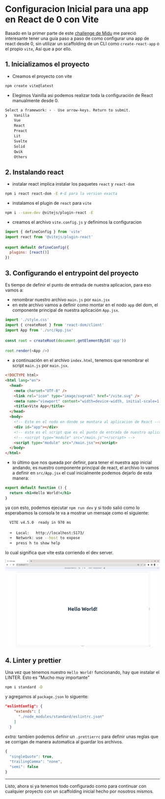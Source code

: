 # Configuracion Inicial para una app en React de 0 con Vite

Basado en la primer parte de este [challenge de Midu](https://www.youtube.com/watch?v=XYpadB4VadY) me pareció interesante tener una guía paso a paso de como configurar una app de react desde 0, sin utilizar un scaffolding de un CLI como `create-react-app` o el propio `vite`, Así que a por ello.

## 1. Inicializamos el proyecto

- Creamos el proyecto con vite

```bash
npm create vite@latest
```

- Elegimos Vainilla asi podemos realizar toda la configuración de React manualmente desde 0.

```bash
Select a framework: › - Use arrow-keys. Return to submit.
❯   Vanilla
    Vue
    React
    Preact
    Lit
    Svelte
    Solid
    Qwik
    Others
```

## 2. Instalando react

- instalar react implica instalar los paquetes `react` y `react-dom`

```bash
npm i react react-dom -E #-E para la version exacta
```

- instalamos el plugin de `react` para `vite`

```bash
npm i --save-dev @vitejs/plugin-react -E
```

- creamos el archivo `vite.config.js` y definimos la configuracion

```js
import { defineConfig } from 'vite'
import react from '@vitejs/plugin-react'

export default defineConfig({
  plugins: [react()]
})
```

## 3. Configurando el entrypoint del proyecto

Es tiempo de definir el punto de entrada de nuestra aplicacion, para eso vamos a:

- renombrar nuestro archivo `main.js` por `main.jsx`
- en este archivo vamos a definir como montar en el nodo `app` del dom, el componente principal de nuestra aplicación `App.jsx`.

```js
import './style.css'
import { createRoot } from 'react-dom/client'
import App from './src/App.jsx'

const root = createRoot(document.getElementById('app'))

root.render(<App />)
```

- a continuación en el archivo `index.html`, tenemos que renombrar el script `main.js` por `main.jsx`.

```html
<!DOCTYPE html>
<html lang="en">
  <head>
    <meta charset="UTF-8" />
    <link rel="icon" type="image/svg+xml" href="/vite.svg" />
    <meta name="viewport" content="width=device-width, initial-scale=1.0" />
    <title>Vite App</title>
  </head>
  <body>
    <!-- Este en el nodo en donde se montara al aplicacion de React -->
    <div id="app"></div>
    <!-- este es el script que es el punto de entrada de nuestro aplicativo -->
    <!-- <script type="module" src="/main.js"></script> -->
    <script type="module" src="/main.jsx"></script>
  </body>
</html>
```

- lo último que nos queada por definir, para tener el nuestra app inicial andando, es nuestro componente principal de react, el archivo lo vamos a definir en `src/App.jsx` el cual inicialmente podemos dejarlo de esta manera:

```jsx
export default function () {
  return <h1>Hello World!</h1>
}
```

ya con esto, podemos ejecutar `npm run dev` y si todo salió como lo esperabamos la consola te va a mostrar un mensaje como el siguiente:

```bash
  VITE v4.5.0  ready in 970 ms

  ➜  Local:   http://localhost:5173/
  ➜  Network: use --host to expose
  ➜  press h to show help
```

lo cual significa que vite esta corriendo el dev server.

![Alt text](img/hello_world.png)

## 4. Linter y prettier

Una vez que tenemos nuestro `Hello World!` funcionando, hay que instalar el LINTER. Esto es "Mucho muy importante"

```bash
npm i standard -D
```

y agregamos al `package.json` lo siguente:

```json
"eslintConfig": {
    "extends": [
      "./node_modules/standard/eslintrc.json"
    ]
  }
```

_extra:_ tambien podemos definir un `.prettierrc` para definir unas reglas que se corrigan de manera automatica al guardar los archivos.

```js
{
  "singleQuote": true,
  "trailingComma": "none",
  "semi": false
}
```

---

Listo, ahora si ya tenemos todo configurado como para continuar con cualquier proyecto con un scaffolding inicial hecho por nosotros mismos.

